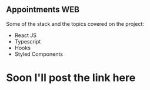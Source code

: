 ## Appointments WEB
Some of the stack and the topics covered on the project:
 - React JS
 - Typescript
 - Hooks 
 - Styled Components
 
# Soon I'll post the link here
